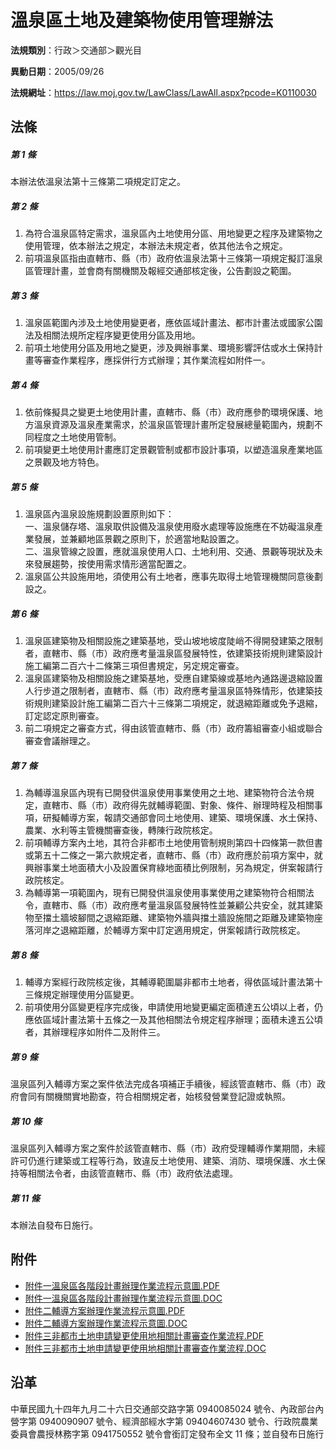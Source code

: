 # 溫泉區土地及建築物使用管理辦法



**法規類別**：行政＞交通部＞觀光目

**異動日期**：2005/09/26  

**法規網址**：https://law.moj.gov.tw/LawClass/LawAll.aspx?pcode=K0110030



## 法條
##### 第 1 條
本辦法依溫泉法第十三條第二項規定訂定之。

##### 第 2 條
1. 為符合溫泉區特定需求，溫泉區內土地使用分區、用地變更之程序及建築物之使用管理，依本辦法之規定，本辦法未規定者，依其他法令之規定。
1. 前項溫泉區指由直轄市、縣（市）政府依溫泉法第十三條第一項規定擬訂溫泉區管理計畫，並會商有關機關及報經交通部核定後，公告劃設之範圍。

##### 第 3 條
1. 溫泉區範圍內涉及土地使用變更者，應依區域計畫法、都市計畫法或國家公園法及相關法規所定程序變更使用分區及用地。
1. 前項土地使用分區及用地之變更，涉及興辦事業、環境影響評估或水土保持計畫等審查作業程序，應採併行方式辦理；其作業流程如附件一。

##### 第 4 條
1. 依前條擬具之變更土地使用計畫，直轄市、縣（市）政府應參酌環境保護、地方溫泉資源及溫泉產業需求，於溫泉區管理計畫所定發展總量範圍內，規劃不同程度之土地使用管制。
1. 前項變更土地使用計畫應訂定景觀管制或都市設計事項，以塑造溫泉產業地區之景觀及地方特色。

##### 第 5 條
1. 溫泉區內溫泉設施規劃設置原則如下：  
一、溫泉儲存塔、溫泉取供設備及溫泉使用廢水處理等設施應在不妨礙溫泉產業發展，並兼顧地區景觀之原則下，於適當地點設置之。  
二、溫泉管線之設置，應就溫泉使用人口、土地利用、交通、景觀等現狀及未來發展趨勢，按使用需求情形適當配置之。
1. 溫泉區公共設施用地，須使用公有土地者，應事先取得土地管理機關同意後劃設之。

##### 第 6 條
1. 溫泉區建築物及相關設施之建築基地，受山坡地坡度陡峭不得開發建築之限制者，直轄市、縣（市）政府應考量溫泉區發展特性，依建築技術規則建築設計施工編第二百六十二條第三項但書規定，另定規定審查。
1. 溫泉區建築物及相關設施之建築基地，受應自建築線或基地內通路邊退縮設置人行步道之限制者，直轄市、縣（市）政府應考量溫泉區特殊情形，依建築技術規則建築設計施工編第二百六十三條第二項規定，就退縮距離或免予退縮，訂定認定原則審查。
1. 前二項規定之審查方式，得由該管直轄市、縣（市）政府籌組審查小組或聯合審查會議辦理之。

##### 第 7 條
1. 為輔導溫泉區內現有已開發供溫泉使用事業使用之土地、建築物符合法令規定，直轄市、縣（市）政府得先就輔導範圍、對象、條件、辦理時程及相關事項，研擬輔導方案，報請交通部會同土地使用、建築、環境保護、水土保持、農業、水利等主管機關審查後，轉陳行政院核定。
1. 前項輔導方案內土地，其符合非都市土地使用管制規則第四十四條第一款但書或第五十二條之一第六款規定者，直轄市、縣（市）政府應於前項方案中，就興辦事業土地面積大小及設置保育綠地面積比例限制，另為規定，併案報請行政院核定。
1. 為輔導第一項範圍內，現有已開發供溫泉使用事業使用之建築物符合相關法令，直轄市、縣（市）政府應考量溫泉區發展特性並兼顧公共安全，就其建築物至擋土牆坡腳間之退縮距離、建築物外牆與擋土牆設施間之距離及建築物座落河岸之退縮距離，於輔導方案中訂定適用規定，併案報請行政院核定。

##### 第 8 條
1. 輔導方案經行政院核定後，其輔導範圍屬非都市土地者，得依區域計畫法第十三條規定辦理使用分區變更。
1. 前項使用分區變更程序完成後，申請使用地變更編定面積達五公頃以上者，仍應依區域計畫法第十五條之一及其他相關法令規定程序辦理；面積未達五公頃者，其辦理程序如附件二及附件三。

##### 第 9 條
溫泉區列入輔導方案之案件依法完成各項補正手續後，經該管直轄市、縣（市）政府會同有關機關實地勘查，符合相關規定者，始核發營業登記證或執照。

##### 第 10 條
溫泉區列入輔導方案之案件於該管直轄市、縣（市）政府受理輔導作業期間，未經許可仍進行建築或工程等行為，致違反土地使用、建築、消防、環境保護、水土保持等相關法令者，由該管直轄市、縣（市）政府依法處理。

##### 第 11 條
本辦法自發布日施行。
## 附件
* [附件一溫泉區各階段計畫辦理作業流程示意圖.PDF](https://law.moj.gov.tw/LawClass/LawGetFile.ashx?FileId=0000233728)
* [附件一溫泉區各階段計畫辦理作業流程示意圖.DOC](https://law.moj.gov.tw/LawClass/LawGetFile.ashx?FileId=0000028104)
* [附件二輔導方案辦理作業流程示意圖.PDF](https://law.moj.gov.tw/LawClass/LawGetFile.ashx?FileId=0000233729)
* [附件二輔導方案辦理作業流程示意圖.DOC](https://law.moj.gov.tw/LawClass/LawGetFile.ashx?FileId=0000028105)
* [附件三非都市土地申請變更使用地相關計畫審查作業流程.PDF](https://law.moj.gov.tw/LawClass/LawGetFile.ashx?FileId=0000233730)
* [附件三非都市土地申請變更使用地相關計畫審查作業流程.DOC](https://law.moj.gov.tw/LawClass/LawGetFile.ashx?FileId=0000028106)
## 沿革
中華民國九十四年九月二十六日交通部交路字第 0940085024 號令、內政部台內營字第 0940090907 號令、經濟部經水字第 09404607430  號令、行政院農業委員會農授林務字第 0941750552 號令會銜訂定發布全文 11 條；並自發布日施行
